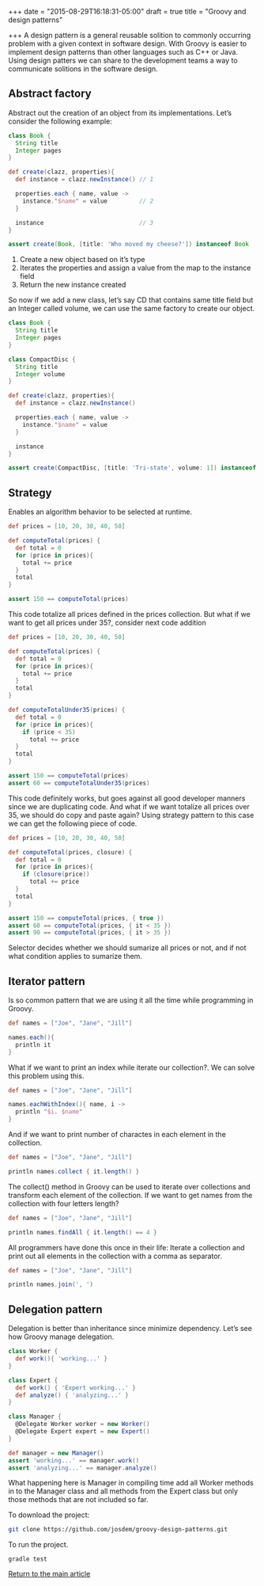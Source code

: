 +++
date = "2015-08-29T16:18:31-05:00"
draft = true
title = "Groovy and design patterns"

+++
A design pattern is a general reusable solition to commonly occurring problem with a given context in software design. With Groovy is easier to implement design patterns than other languages such as C++ or Java. Using design patters we can share to the development teams a way to communicate solitions in the software design.

## Abstract factory
Abstract out the creation of an object from its implementations. Let’s consider the following example:

```groovy
class Book {
  String title
  Integer pages
}

def create(clazz, properties){
  def instance = clazz.newInstance() // 1

  properties.each { name, value ->
    instance."$name" = value         // 2
  }

  instance                           // 3
}

assert create(Book, [title: 'Who moved my cheese?']) instanceof Book
```

1. Create a new object based on it’s type
2. Iterates the properties and assign a value from the map to the instance field
3. Return the new instance created

So now if we add a new class, let’s say CD that contains same title field but an Integer called volume, we can use the same factory to create our object.

```groovy
class Book {
  String title
  Integer pages
}

class CompactDisc {
  String title
  Integer volume
}

def create(clazz, properties){
  def instance = clazz.newInstance()

  properties.each { name, value ->
    instance."$name" = value
  }

  instance
}

assert create(CompactDisc, [title: 'Tri-state', volume: 1]) instanceof CompactDisc
```

## Strategy
Enables an algorithm behavior to be selected at runtime.

```groovy
def prices = [10, 20, 30, 40, 50]

def computeTotal(prices) {
  def total = 0
  for (price in prices){
    total += price
  }
  total
}

assert 150 == computeTotal(prices)
```

This code totalize all prices defined in the prices collection. But what if we want to get all prices under 35?, consider next code addition

```groovy
def prices = [10, 20, 30, 40, 50]

def computeTotal(prices) {
  def total = 0
  for (price in prices){
    total += price
  }
  total
}

def computeTotalUnder35(prices) {
  def total = 0
  for (price in prices){
    if (price < 35)
      total += price
  }
  total
}

assert 150 == computeTotal(prices)
assert 60 == computeTotalUnder35(prices)
```

This code definitely works, but goes against all good developer manners since we are duplicating code. And what if we want totalize all prices over 35, we should do copy and paste again? Using strategy pattern to this case we can get the following piece of code.

```groovy
def prices = [10, 20, 30, 40, 50]

def computeTotal(prices, closure) {
  def total = 0
  for (price in prices){
    if (closure(price))
      total += price
  }
  total
}

assert 150 == computeTotal(prices, { true })
assert 60 == computeTotal(prices, { it < 35 })
assert 90 == computeTotal(prices, { it > 35 })
```

Selector decides whether we should sumarize all prices or not, and if not what condition applies to sumarize them.

## Iterator pattern
Is so common pattern that we are using it all the time while programming in Groovy.

```groovy
def names = ["Joe", "Jane", "Jill"]

names.each(){
  println it
}
```

What if we want to print an index while iterate our collection?. We can solve this problem using this.

```groovy
def names = ["Joe", "Jane", "Jill"]

names.eachWithIndex(){ name, i ->
  println "$i. $name"
}
```

And if we want to print number of charactes in each element in the collection.

```groovy
def names = ["Joe", "Jane", "Jill"]

println names.collect { it.length() }
```

The collect() method in Groovy can be used to iterate over collections and transform each element of the collection. If we want to get names from the collection with four letters length?

```groovy
def names = ["Joe", "Jane", "Jill"]

println names.findAll { it.length() == 4 }
```

All programmers have done this once in their life: Iterate a collection and print out all elements in the collection with a comma as separator.

```groovy
def names = ["Joe", "Jane", "Jill"]

println names.join(', ')
```

## Delegation pattern
Delegation is better than inheritance since minimize dependency. Let’s see how Groovy manage delegation.

```groovy
class Worker {
  def work(){ 'working...' }
}

class Expert {
  def work() { 'Expert working...' }
  def analyze() { 'analyzing...' }
}

class Manager {
  @Delegate Worker worker = new Worker()
  @Delegate Expert expert = new Expert()
}

def manager = new Manager()
assert 'working...' == manager.work()
assert 'analyzing...' == manager.analyze()
```

What happening here is Manager in compiling time add all Worker methods in to the Manager class and all methods from the Expert class but only those methods that are not included so far.

To download the project:

```bash
git clone https://github.com/josdem/groovy-design-patterns.git
```

To run the project.

```
gradle test
```


[Return to the main article](/techtalk/groovy)
